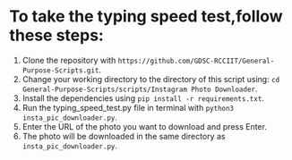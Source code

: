 # To take the typing speed test,follow these steps:

1. Clone the repository with `https://github.com/GDSC-RCCIIT/General-Purpose-Scripts.git`.
2. Change your working directory to the directory of this script using: `cd General-Purpose-Scripts/scripts/Instagram Photo Downloader`.
3. Install the dependencies using `pip install -r requirements.txt`.
4. Run the typing_speed_test.py file in terminal with `python3 insta_pic_downloader.py`.
5. Enter the URL of the photo you want to download and press Enter.
6. The photo will be downloaded in the same directory as `insta_pic_downloader.py`.
